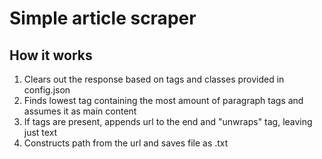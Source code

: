 # Simple article scraper

## How it works

1. Clears out the response based on tags and classes provided in config.json 
2. Finds lowest tag containing the most amount of paragraph tags and assumes it as main content
3. If <a> tags are present, appends url to the end and "unwraps" tag, leaving just text
4. Constructs path from the url and saves file as .txt 
